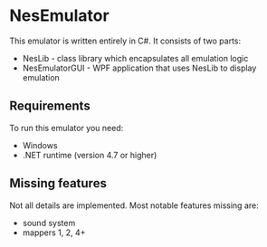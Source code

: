 # NesEmulator

This emulator is written entirely in C#. It consists of two parts:
- NesLib - class library which encapsulates all emulation logic
- NesEmulatorGUI - WPF application that uses NesLib to display emulation

## Requirements
To run this emulator you need:
- Windows
- .NET runtime (version 4.7 or higher)

## Missing features
Not all details are implemented. Most notable features missing are:
- sound system
- mappers 1, 2, 4+

